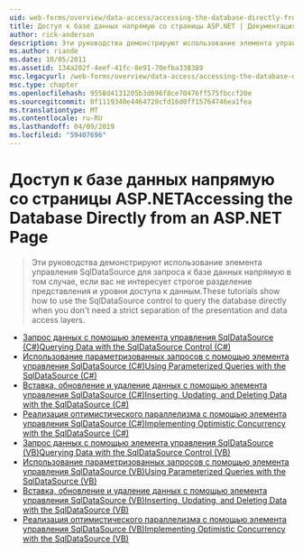 ```yaml
---
uid: web-forms/overview/data-access/accessing-the-database-directly-from-an-aspnet-page/index
title: Доступ к базе данных напрямую со страницы ASP.NET | Документация Майкрософт
author: rick-anderson
description: Эти руководства демонстрируют использование элемента управления SqlDataSource для запроса к базе данных напрямую в том случае, если вас не интересует строгое разделение представления и данных...
ms.author: riande
ms.date: 10/05/2011
ms.assetid: 134a202f-4eef-41fc-8e91-70efba338389
msc.legacyurl: /web-forms/overview/data-access/accessing-the-database-directly-from-an-aspnet-page
msc.type: chapter
ms.openlocfilehash: 9558d4131205b3d696f8ce70476ff575fbccf20e
ms.sourcegitcommit: 0f1119340e4464720cfd16d0ff15764746ea1fea
ms.translationtype: MT
ms.contentlocale: ru-RU
ms.lasthandoff: 04/09/2019
ms.locfileid: "59407696"
---
```

# <a name="accessing-the-database-directly-from-an-aspnet-page"></a><span data-ttu-id="f7724-103">Доступ к базе данных напрямую со страницы ASP.NET</span><span class="sxs-lookup"><span data-stu-id="f7724-103">Accessing the Database Directly from an ASP.NET Page</span></span>

> <span data-ttu-id="f7724-104">Эти руководства демонстрируют использование элемента управления SqlDataSource для запроса к базе данных напрямую в том случае, если вас не интересует строгое разделение представления и уровни доступа к данным.</span><span class="sxs-lookup"><span data-stu-id="f7724-104">These tutorials show how to use the SqlDataSource control to query the database directly when you don't need a strict separation of the presentation and data access layers.</span></span>


- [<span data-ttu-id="f7724-105">Запрос данных с помощью элемента управления SqlDataSource (C#)</span><span class="sxs-lookup"><span data-stu-id="f7724-105">Querying Data with the SqlDataSource Control (C#)</span></span>](querying-data-with-the-sqldatasource-control-cs.md)
- [<span data-ttu-id="f7724-106">Использование параметризованных запросов с помощью элемента управления SqlDataSource (C#)</span><span class="sxs-lookup"><span data-stu-id="f7724-106">Using Parameterized Queries with the SqlDataSource (C#)</span></span>](using-parameterized-queries-with-the-sqldatasource-cs.md)
- [<span data-ttu-id="f7724-107">Вставка, обновление и удаление данных с помощью элемента управления SqlDataSource (C#)</span><span class="sxs-lookup"><span data-stu-id="f7724-107">Inserting, Updating, and Deleting Data with the SqlDataSource (C#)</span></span>](inserting-updating-and-deleting-data-with-the-sqldatasource-cs.md)
- [<span data-ttu-id="f7724-108">Реализация оптимистического параллелизма с помощью элемента управления SqlDataSource (C#)</span><span class="sxs-lookup"><span data-stu-id="f7724-108">Implementing Optimistic Concurrency with the SqlDataSource (C#)</span></span>](implementing-optimistic-concurrency-with-the-sqldatasource-cs.md)
- [<span data-ttu-id="f7724-109">Запрос данных с помощью элемента управления SqlDataSource (VB)</span><span class="sxs-lookup"><span data-stu-id="f7724-109">Querying Data with the SqlDataSource Control (VB)</span></span>](querying-data-with-the-sqldatasource-control-vb.md)
- [<span data-ttu-id="f7724-110">Использование параметризованных запросов с помощью элемента управления SqlDataSource (VB)</span><span class="sxs-lookup"><span data-stu-id="f7724-110">Using Parameterized Queries with the SqlDataSource (VB)</span></span>](using-parameterized-queries-with-the-sqldatasource-vb.md)
- [<span data-ttu-id="f7724-111">Вставка, обновление и удаление данных с помощью элемента управления SqlDataSource (VB)</span><span class="sxs-lookup"><span data-stu-id="f7724-111">Inserting, Updating, and Deleting Data with the SqlDataSource (VB)</span></span>](inserting-updating-and-deleting-data-with-the-sqldatasource-vb.md)
- [<span data-ttu-id="f7724-112">Реализация оптимистического параллелизма с помощью элемента управления SqlDataSource (VB)</span><span class="sxs-lookup"><span data-stu-id="f7724-112">Implementing Optimistic Concurrency with the SqlDataSource (VB)</span></span>](implementing-optimistic-concurrency-with-the-sqldatasource-vb.md)
